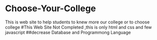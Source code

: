 # Choose-Your-College
This is web site to help students to knew more our college or to choose college
#This Web Site Not Completed ,this is only html and css and few javascript
##decrease Database and Programmong Language 
